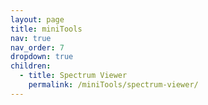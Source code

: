 ```yaml
---
layout: page
title: miniTools
nav: true
nav_order: 7
dropdown: true
children:
  - title: Spectrum Viewer
    permalink: /miniTools/spectrum-viewer/
---
```

